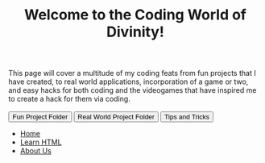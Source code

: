 
<html>
 <body>
  <header> 
    <h1> Welcome to the Coding World of Divinity!</h1> 
  </header>
  <p> This page will cover a multitude of my coding feats from fun projects that I have created, to real world applications, incorporation of a game or two, and easy hacks for both coding and the videogames that have inspired me to create a hack for them via coding.
  <br><br>
  <button> Fun Project Folder </button> <button> Real World Project Folder </button> <button> Tips and Tricks </button>
  </p>
<nav>
  <ul>
        <li><a href="#">Home</a></li>
        <li><a href="#">Learn HTML</a></li>
        <li><a href="#">About Us</a></li>
      </ul>
    </nav>
</body>
</html>
